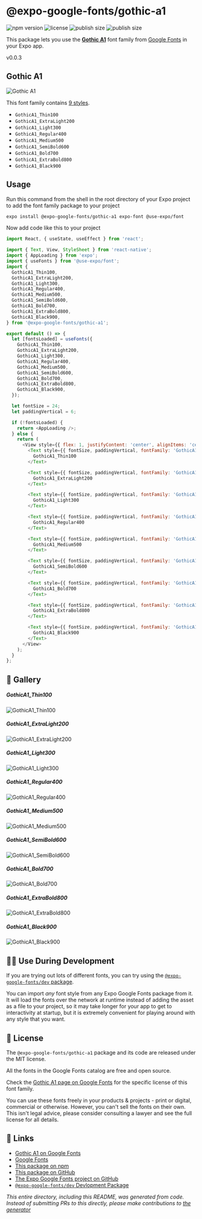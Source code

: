 # @expo-google-fonts/gothic-a1

![npm version](https://flat.badgen.net/npm/v/@expo-google-fonts/gothic-a1)
![license](https://flat.badgen.net/github/license/expo/google-fonts)
![publish size](https://flat.badgen.net/packagephobia/install/@expo-google-fonts/gothic-a1)
![publish size](https://flat.badgen.net/packagephobia/publish/@expo-google-fonts/gothic-a1)

This package lets you use the [**Gothic A1**](https://fonts.google.com/specimen/Gothic+A1) font family from [Google Fonts](https://fonts.google.com/) in your Expo app.

v0.0.3

## Gothic A1

![Gothic A1](./font-family.png)

This font family contains [9 styles](#-gallery).

- `GothicA1_Thin100`
- `GothicA1_ExtraLight200`
- `GothicA1_Light300`
- `GothicA1_Regular400`
- `GothicA1_Medium500`
- `GothicA1_SemiBold600`
- `GothicA1_Bold700`
- `GothicA1_ExtraBold800`
- `GothicA1_Black900`

## Usage

Run this command from the shell in the root directory of your Expo project to add the font family package to your project
```sh
expo install @expo-google-fonts/gothic-a1 expo-font @use-expo/font
```

Now add code like this to your project
```js
import React, { useState, useEffect } from 'react';

import { Text, View, StyleSheet } from 'react-native';
import { AppLoading } from 'expo';
import { useFonts } from '@use-expo/font';
import {
  GothicA1_Thin100,
  GothicA1_ExtraLight200,
  GothicA1_Light300,
  GothicA1_Regular400,
  GothicA1_Medium500,
  GothicA1_SemiBold600,
  GothicA1_Bold700,
  GothicA1_ExtraBold800,
  GothicA1_Black900,
} from '@expo-google-fonts/gothic-a1';

export default () => {
  let [fontsLoaded] = useFonts({
    GothicA1_Thin100,
    GothicA1_ExtraLight200,
    GothicA1_Light300,
    GothicA1_Regular400,
    GothicA1_Medium500,
    GothicA1_SemiBold600,
    GothicA1_Bold700,
    GothicA1_ExtraBold800,
    GothicA1_Black900,
  });

  let fontSize = 24;
  let paddingVertical = 6;

  if (!fontsLoaded) {
    return <AppLoading />;
  } else {
    return (
      <View style={{ flex: 1, justifyContent: 'center', alignItems: 'center' }}>
        <Text style={{ fontSize, paddingVertical, fontFamily: 'GothicA1_Thin100' }}>
          GothicA1_Thin100
        </Text>

        <Text style={{ fontSize, paddingVertical, fontFamily: 'GothicA1_ExtraLight200' }}>
          GothicA1_ExtraLight200
        </Text>

        <Text style={{ fontSize, paddingVertical, fontFamily: 'GothicA1_Light300' }}>
          GothicA1_Light300
        </Text>

        <Text style={{ fontSize, paddingVertical, fontFamily: 'GothicA1_Regular400' }}>
          GothicA1_Regular400
        </Text>

        <Text style={{ fontSize, paddingVertical, fontFamily: 'GothicA1_Medium500' }}>
          GothicA1_Medium500
        </Text>

        <Text style={{ fontSize, paddingVertical, fontFamily: 'GothicA1_SemiBold600' }}>
          GothicA1_SemiBold600
        </Text>

        <Text style={{ fontSize, paddingVertical, fontFamily: 'GothicA1_Bold700' }}>
          GothicA1_Bold700
        </Text>

        <Text style={{ fontSize, paddingVertical, fontFamily: 'GothicA1_ExtraBold800' }}>
          GothicA1_ExtraBold800
        </Text>

        <Text style={{ fontSize, paddingVertical, fontFamily: 'GothicA1_Black900' }}>
          GothicA1_Black900
        </Text>
      </View>
    );
  }
};

```

## 🔡 Gallery

##### GothicA1_Thin100
![GothicA1_Thin100](./1ae3fbdff726cb716a361659f8efd51296b280ce94f4582c7eea6a69905050e0.ttf.png)

##### GothicA1_ExtraLight200
![GothicA1_ExtraLight200](./c2132aa2e6fae5ce3ac066aa23fc45e7a83571666c0b4cc9c4dd7bf734363f05.ttf.png)

##### GothicA1_Light300
![GothicA1_Light300](./91a462996301381a669ea6f51dc5030f155c0a85e896a575a5d80dfbd8471779.ttf.png)

##### GothicA1_Regular400
![GothicA1_Regular400](./a9676e8d54fdeef2976f9c8fde17f39fec21956933f3ee203655c2655f350e08.ttf.png)

##### GothicA1_Medium500
![GothicA1_Medium500](./4d0781b8cc09648594a3bba783b1d463592a004fea48584b181b631e2bfc9956.ttf.png)

##### GothicA1_SemiBold600
![GothicA1_SemiBold600](./94fbbaaaa3c999db13176f3b5a8cc657f1e471472f8efc8fd47d298191d6ea56.ttf.png)

##### GothicA1_Bold700
![GothicA1_Bold700](./e689bf118e2ff1a2884e3170b3d1829ccfdd0147baf98523e7fe0494299969f1.ttf.png)

##### GothicA1_ExtraBold800
![GothicA1_ExtraBold800](./db82d9a4e6dabe467f8879d6c23074f7bb1b8ea95857527aec64201e53126f6d.ttf.png)

##### GothicA1_Black900
![GothicA1_Black900](./ad367f71a0970215c6e16efbe180999b11228c398745e8021187b0aa608fdd2d.ttf.png)


## 👩‍💻 Use During Development

If you are trying out lots of different fonts, you can try using the [`@expo-google-fonts/dev` package](https://github.com/expo/google-fonts/tree/master/font-packages/dev#readme).

You can import *any* font style from any Expo Google Fonts package from it. It will load the fonts
over the network at runtime instead of adding the asset as a file to your project, so it may take longer
for your app to get to interactivity at startup, but it is extremely convenient
for playing around with any style that you want.

## 📖 License

The `@expo-google-fonts/gothic-a1` package and its code are released under the MIT license.

All the fonts in the Google Fonts catalog are free and open source.

Check the [Gothic A1 page on Google Fonts](https://fonts.google.com/specimen/Gothic+A1) for the specific license of this font family.

You can use these fonts freely in your products & projects - print or digital, commercial or otherwise. However, you can't sell the fonts on their own. This isn't legal advice, please consider consulting a lawyer and see the full license for all details.

## 🔗 Links

- [Gothic A1 on Google Fonts](https://fonts.google.com/specimen/Gothic+A1)
- [Google Fonts](https://fonts.google.com/)
- [This package on npm](https://www.npmjs.com/package/@expo-google-fonts/gothic-a1)
- [This package on GitHub](https://github.com/expo/google-fonts/tree/master/font-packages/gothic-a1)
- [The Expo Google Fonts project on GitHub](https://github.com/expo/google-fonts)
- [`@expo-google-fonts/dev` Devlopment Package](https://github.com/expo/google-fonts/tree/master/font-packages/dev)


*This entire directory, including this README, was generated from code. Instead of submitting PRs to this directly, please make contributions to [the generator](https://github.com/expo/google-fonts/tree/master/packages/generator)*
